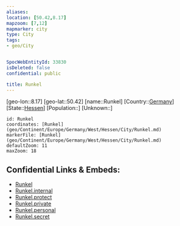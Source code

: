 ```yaml
---
aliases: 
location: [50.42,8.17]
mapzoom: [7,12] 
mapmarker: city 
type: City
tags:
- geo/City


SpocWebEntityId: 33830
isDeleted: false
confidential: public

title: Runkel
---
```

[geo-lon::8.17]
[geo-lat::50.42]
[name::Runkel]
[Country::[Germany](geo/Continent/Europe/Germany.md)]
[State::[Hessen](geo/Continent/Europe/Germany/West/Hessen.md)]
[Population::]
[Unknown::]


```leaflet
id: Runkel
coordinates: [Runkel](geo/Continent/Europe/Germany/West/Hessen/City/Runkel.md)
markerFile: [Runkel](geo/Continent/Europe/Germany/West/Hessen/City/Runkel.md)
defaultZoom: 11 
maxZoom: 18
```


## Confidential Links & Embeds: 
- [Runkel](../../../../../../../../_public/geo/Continent/Europe/Germany/West/Hessen/City/Runkel.md) 
- [Runkel.internal](../../../../../../../../_internal/geo/Continent/Europe/Germany/West/Hessen/City/Runkel.internal.md) 
- [Runkel.protect](../../../../../../../../_protect/geo/Continent/Europe/Germany/West/Hessen/City/Runkel.protect.md) 
- [Runkel.private](../../../../../../../../_private/geo/Continent/Europe/Germany/West/Hessen/City/Runkel.private.md) 
- [Runkel.personal](../../../../../../../../_personal/geo/Continent/Europe/Germany/West/Hessen/City/Runkel.personal.md) 
- [Runkel.secret](../../../../../../../../_secret/geo/Continent/Europe/Germany/West/Hessen/City/Runkel.secret.md) 
